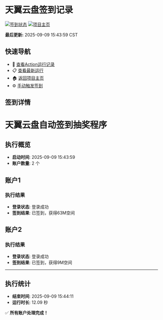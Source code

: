# 天翼云盘签到记录

[![签到状态](https://github.com/xdrive5/cloud9/actions/workflows/main.yml/badge.svg)](https://github.com/xdrive5/cloud9/actions/workflows/main.yml) [![项目主页](https://img.shields.io/badge/GitHub-项目主页-blue?logo=github)](https://github.com/xdrive5/cloud9)

**最后更新:** 2025-09-09 15:43:59 CST

## 快速导航

- 🔄 [查看Action运行记录](https://github.com/xdrive5/cloud9/actions)
- 📋 [查看最新运行](https://github.com/xdrive5/cloud9/actions/runs/17575530191)
- 🏠 [返回项目主页](https://github.com/xdrive5/cloud9)
- ⚙️ [手动触发签到](https://github.com/xdrive5/cloud9/actions/workflows/main.yml)

## 签到详情

# 天翼云盘自动签到抽奖程序

## 执行概览
- **启动时间**: 2025-09-09 15:43:59
- **账户数量**: 2 个

## 账户1
### 执行结果
- **登录状态**: 登录成功
- **签到结果**: 已签到，获得63M空间

## 账户2
### 执行结果
- **登录状态**: 登录成功
- **签到结果**: 已签到，获得9M空间

---
## 执行统计
- **结束时间**: 2025-09-09 15:44:11
- **运行时长**: 12.09 秒

✅ **所有账户处理完成！**
